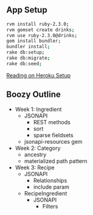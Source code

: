 ## App Setup

```bash
rvm install ruby-2.3.0;
rvm gemset create drinks;
rvm use ruby-2.3.0@drinks;
gem install bundler;
bundler install;
rake db:setup;
rake db:migrate;
rake db:seed;
```

[Reading on Heroku Setup](https://devcenter.heroku.com/articles/getting-started-with-rails5)

## Boozy Outline

* Week 1: Ingredient
  * JSONAPI
    * REST methods
    * sort
    * sparse fieldsets
  * jsonapi-resources gem
* Week 2: Category
  * ancestry
  * materialized path pattern
* Week 3: Recipe
  * JSONAPI
    * Relationships
    * include param
  * RecipeIngredient
    * JSONAPI
      * Filters
